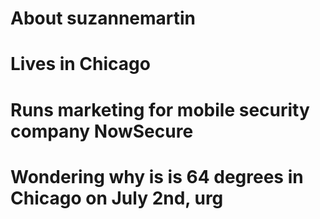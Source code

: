 # About suzannemartin
# Lives in Chicago
# Runs marketing for mobile security company NowSecure
# Wondering why is is 64 degrees in Chicago on July 2nd, urg
